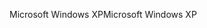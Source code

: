 <span data-ttu-id="d70ba-101">Microsoft Windows XP</span><span class="sxs-lookup"><span data-stu-id="d70ba-101">Microsoft Windows XP</span></span>